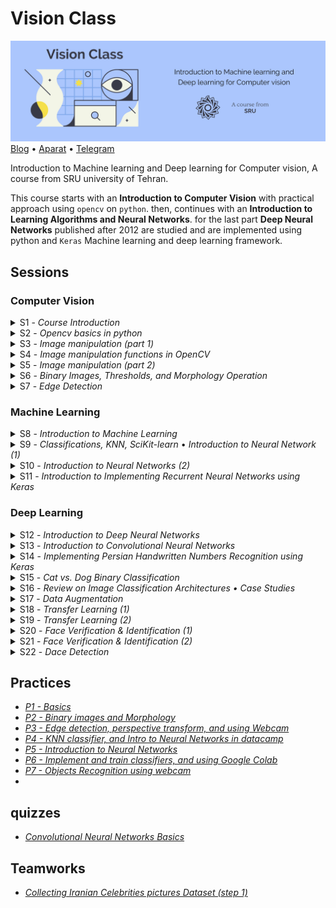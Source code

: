 # Vision Class

![Vision Class • SRU university](Assets/Header.jpg)
[Blog](http://blog.class.vision/) • [Aparat](https://www.aparat.com/cvision) • [Telegram](https://t.me/class_vision)

Introduction to Machine learning and Deep learning for Computer vision, A course from SRU university of Tehran.

This course starts with an **Introduction to Computer Vision** with practical approach using `opencv` on `python`. then, continues with an **Introduction to Learning Algorithms and Neural Networks**. for the last part **Deep Neural Networks** published after 2012 are studied and are implemented using python and `Keras` Machine learning and deep learning framework. 

## Sessions

### Computer Vision

<details>
<summary>S1 - <i>Course Introduction</i></summary>

#### 🎯 Topics
`Computer vision overview`
`Course logistics`

#### 💡 Slides
Introduction [PDF](http://class.vision/96-97/01_intro.pdf)

#### 📒 NoteBooks
0. [Beginning](0-Beginning.ipynb)
</details>

<details>
<summary>S2 -  <i>Opencv basics in python</i></summary>

#### 🎯 Topics
`Reading Images`
`Color Spaces`
`Displaying Images`
`Saving Images`

#### 📒 NoteBooks
1. [Reading, writing and displaying images](01-Reading,&#32;writing&#32;and&#32;displaying&#32;images.ipynb)
2. [Grayscaling](02-Grayscaling.ipynb)
3. [Color Spaces](03-Color&#32;Spaces.ipynb)
3-2. [Extra](03-extra.ipynb)

#### 📝 Student notes
- [Opencv Installation and startup](http://blog.class.vision/1396/11/installation/)
- [Introduction to Opencv](http://blog.class.vision/1396/12/intro-to-opencv/)
- [Introduction to Anaconda](http://blog.class.vision/1396/11/intro-anaconda/)
- [Git and getting last updates](http://blog.class.vision/1396/11/git-clone-pull/)

</details>

<details>
<summary>S3 - <i>Image manipulation (part 1)</i></summary>

#### 🎯 Topics
`Linear algebra`
`Transform matrices`
`Interpolation Methods`

#### 💡 Slides
Image manipulations (1) [PDF](http://class.vision/96-97/02_Image%20manipulations(1).pdf) • [PPT](http://class.vision/96-97/02_Image%20manipulations(1).pptx)

</details>

<details>
<summary>S4 - <i>Image manipulation functions in OpenCV</i></summary>

#### 🎯 Topics
`Draw geometric shapes`
`Transform matrices`
`Translations`
`Rotation`
`Resizing`
`Image pyramids`
`Cropping`

#### 📒 NoteBooks
4. [Drawing Images](04-Drawing&#32;Images.ipynb)
5. [Translations](05-Translations.ipynb)
6. [Rotations](06-Rotations.ipynb)
7. [Scaling, resizing and interpolations](07-Scaling,&#32;re-sizing&#32;and&#32;interpolations.ipynb)
8. [Image Pyramids](08-Image&#32;Pyramids.ipynb)
9. [Cropping](09-Cropping.ipynb)

#### 📝 Student notes
- [Image manipulations part 1](http://blog.class.vision/1396/12/image-manipulations-part1/)
- [Image manipulations part 2](http://blog.class.vision/1396/12/image-manipulations-part2/)
- [Image manipulations part 3](http://blog.class.vision/1396/12/image-manipulations-part3/)

#### 🎞 Videos
[aparat](https://www.aparat.com/v/vaYxt)

</details>

<details>
<summary>S5 - <i>Image manipulation (part 2)</i></summary>

#### 🎯 Topics
`Logical and Mathematical Operations in OpenCV`
`Image masking in OpenCV`
`Convolution and Correlation filters`
`Moving Average`
`Sharpening Filters in OpenCV`

#### 💡 Slides
Image manipulations (2) [PDF](http://class.vision/96-97/03_Image%20manipulations(2).pdf) • 
[PPT](http://class.vision/96-97/03_Image%20manipulations(2).pptx)

#### 📒 NoteBooks
10. [Arithmetic Operations](10-Arithmetic&#32;Operations.ipynb)
11. [Bitwise Operations and Masking](11-Bitwise&#32;Operations&#32;and&#32;Masking.ipynb)
12. [Convolutions and Blurring](12-Convolutions&#32;and&#32;Blurring.ipynb)
13. [Sharpening](13-Sharpening.ipynb)

#### 📝 Student notes
- [Image manipulations part 4](http://blog.class.vision/1396/12/image-manipulations-part4/)
- [Image manipulations part 5](http://blog.class.vision/1396/12/image-manipulations-part5/)
- [Image manipulations part 6](http://blog.class.vision/1396/12/image-manipulations-part6/)

#### 🎞 Videos
[aparat](https://www.aparat.com/v/W8deM)

</details>

<details>
<summary>S6 - <i>Binary Images, Thresholds, and Morphology Operation</i></summary>

#### 🎯 Topics
`Images Types`
`Binary images, and Thresholds`
`Thresholds in OpenCV`
`Morphology (Dilation, Erosion, Opening, and Closing)`
`Morphology in OpenCV`

#### 💡 Slides
Binary Images and Morphology [PDF](http://class.vision/96-97/04_Morphology.pdf) • [PPT](http://class.vision/96-97/04_Morphology.pptx)

#### 📒 NoteBooks
14. [Thresholding, Binarization & Adaptive Thresholding](14-Thresholding,&#32;Binarization&#32;&&#32;Adaptive&#32;Thresholding.ipynb)
15. [Dilation, Erosion, Opening and Closing](15-Dilation,&#32;Erosion,&#32;Opening&#32;and&#32;Closing.ipynb)

#### 📝 Student notes
- [Binary images and Thresholding](http://blog.class.vision/1396/12/binary-image-threshold/)
- [Morphology, opening and closing](http://blog.class.vision/1396/12/morphology-opening-closing/)

#### 🎞 Videos
[aparat](https://www.aparat.com/v/tMB7C)

</details>

<details>
<summary>S7 - <i>Edge Detection</i></summary>

#### 🎯 Topics
`Images Derivative, and Gradient`
`Canny, and Sobel Edge Detections`
`Edge Detection in OpenCv`
`Perspective Transformation in OpenCv`
`Affine Transforms`
`Using Webcam in OpenCv`

#### 💡 Slides
Edge Detection [PDF](http://class.vision/96-97/05_Edges.pdf) • [PPT](http://class.vision/96-97/05_Edges.pptx)

#### 📒 NoteBooks
16. [Edge Detection & Image Gradients](16-EdgeDetection&ImageGradients.ipynb)
17. [Perspective & Affine Transforms](17-Perspective&AffineTransforms.ipynb)
18. [Using Webcam](18-UsingWebcam.ipynb)

#### 📝 Student notes
- [Edge detection part 1](http://blog.class.vision/1396/12/edge-detection-part1/)
- [Edge detection part 2](http://blog.class.vision/1396/12/edge-detection-part2/)
- [Affine Transforms in Opencv](http://blog.class.vision/1396/12/affine-perspective-transformation/)
- [Using webcam in Opencv](http://blog.class.vision/1396/12/using-webcam-in-opencv/)

#### 🎞 Videos
[aparat](https://www.aparat.com/v/UyuVf)

</details>

### Machine Learning

<details>
<summary>S8 - <i>Introduction to Machine Learning</i></summary>

#### 🎯 Topics
`What is ML`
`Supervised Learning`
`Unsupervised Learning`
`Reinforcement Learning`
`ML projects Steps`
`Train-Test Split`
`Model evaluation`

#### 💡 Slides
Introduction to Machine Learning [PDF](http://class.vision/96-97/06_Intro%20to%20ML%20&%20Overview.pdf) • [PPT](http://class.vision/96-97/06_Intro%20to%20ML%20&%20Overview.pptx)

#### 📝 Student notes
- [Introduction to Machine Learning](http://blog.class.vision/1396/12/machine-learning-intro/)
- [Machine Learning workflow](http://blog.class.vision/1396/12/machine-learning-workflow/)

</details>

<details>
<summary>S9 - <i>Classifications, KNN, SciKit-learn </i>•<i> Introduction to Neural Network (1)</i></summary>

#### 🎯 Topics
`Perceptron`
`Weights and Biases in Perceptron`
`Activation Function`
`Input Feature Array`
`Multilayer Perceptron (MLP)`
`Layers in MLP (input, hidden, and output)`

#### 💡 Slides
Simple Classifier (KNN) [PDF](http://class.vision/96-97/07_simple%20classifier.pdf) • [PPT](http://class.vision/96-97/07_simple%20classifier.pptx)

Introduction to Neural Networks [PDF](http://class.vision/96-97/08_Introduction%20to%20Neural%20Networks.pdf) • [PPT](http://class.vision/96-97/08_Introduction%20to%20Neural%20Networks.pptx)

#### 📒 NoteBooks

19. [Introduction to ML, and using Hoda Dataset](19-Intro2ML-HodaDataset.ipynb)
20. [K Nearest Neighbor classification](20-k-Nearest&#32;Neighbor&#32;classification.ipynb)

#### 📝 Student notes
- [KNN classifier in scikit-learn](http://blog.class.vision/1396/12/knn-classifier-scikit-learn/)
- [Introduction to Neural networks (part 1)](http://blog.class.vision/1396/12/introduction-to-neural-networks-part1/)
- [Introduction to Neural networks (part 2)](http://blog.class.vision/1396/12/introduction-to-neural-networks-part2/)

#### 🎞 Videos
[aparat](https://www.aparat.com/v/THo7D)

</details>

<details>
<summary>S10 - <i>Introduction to Neural Networks (2)</i></summary>

#### 🎯 Topics
`Loss Function (Coss Function)`
`Gradient Descent, and Back Propagation`
`Model Visualization`

#### 🎞 Videos
[aparat](https://www.aparat.com/v/T4OqM)

#### links
Model Visualization and observing changes in number of each layer using [Tensorflow Playground](http://playground.tensorflow.org/)

</details>

<details>
<summary>S11 - <i>Introduction to Implementing Recurrent Neural Networks using Keras</i></summary>

#### 🎯 Topics
`Recurrent, fully connected Networks in Keras`
`Declaring Model Architecture`
`Choosing Loss function, and Optimizer`
`Model Evaluation on Test Set`
`Predicting using Model`

#### 📒 NoteBooks
21. [A Gentle Introduction to Keras – Simple neural network(MLP)](21-a&#32;Gentle&#32;Introduction&#32;to&#32;Keras&#32;-&#32;Simple&#32;neural&#32;network(mlp).ipynb)

#### 📝 Student notes
- [Introduction to implementing sequential models in Keras](http://blog.class.vision/1397/02/sequential-model-keras/)

#### 🎞 Videos
[aparat](https://www.aparat.com/v/E3cK6)

</details>

### Deep Learning

<details>
<summary>S12 - <i>Introduction to Deep Neural Networks</i></summary>

#### 🎯 Topics
`Classification Tasks in Real-Life`
`Invariant Object Recognition`
`KNN, pros and cons`
`Over-fitting`
`Dropout`
`Convolutional Neural Networks (CNN)`
`CNNs vs. Classic methods`
`ImageNet`

#### 💡 Slides
Introduction to Deep Learning & Convolutional Neural Networks [PDF](http://class.vision/96-97/09_Introduction%20to%20DeepNN_and_ConvNet.pdf) • [PPT](http://class.vision/96-97/09_Introduction%20to%20DeepNN_and_ConvNet.pptx)

#### 📒 NoteBooks
22. [Dropout](22-Dropout.ipynb)

#### 📝 Student notes
- [Over-fitting and Dropout](http://blog.class.vision/1397/02/overfitting-dropout/)
- [Introduction to Convolutional Neural Networks](http://blog.class.vision/1397/02/intro-convolutional-neural-network/)

#### 🎞 Videos
[aparat](https://www.aparat.com/v/JMAlZ)

</details>

<details>
<summary>S13 - <i>Introduction to Convolutional Neural Networks</i></summary>

#### 🎯 Topics
`Kernels: Convolutional Filters`
`Learning kernels vs. Designing Fitlers`
`Same and Valid Convolutions`
`Paddings and strides`
`Image Size before and after conv.`
`3D convolutions`
`Multi-filter convolutions`
`Convolutional Layers Parameters`
`Pooling Layers`
`LeNet`

#### 💡 Slides
Convolutional Neural Networks [PDF](http://class.vision/96-97/10_Convolutional%20Neural%20Networks.pdf) • [PPT](http://class.vision/96-97/10_Convolutional%20Neural%20Networks.pptx)

#### 🎞 Videos
[aparat](https://www.aparat.com/v/6wZSr)

</details>

<details>
<summary>S14 - <i>Implementing Persian Handwritten Numbers Recognition using Keras</i></summary>

#### 🎯 Topics
`CNN Layers`
`CNN pros and cons`
`CNNs in Keras`
`Conv2D and MaxPooling2D functions`
`Flatten Method`
`Models Summery`

#### 📒 NoteBooks
23. [Convolutional Neural Network: Hoda + Keras](23-ConvolutionalNeuralNetwork-Hoda-Keras.ipynb)

#### 🎞 Videos
[aparat](https://www.aparat.com/v/54W6Y)

</details>

<details>
<summary>S15 - <i>Cat vs. Dog Binary Classification</i></summary>

#### 🎯 Topics
`Train-Test-Validation Split`
`Data Generators in Keras`
`Sigmoid and Softmax`
`Step per Epoch`
`Over-fitting`

#### 📒 NoteBooks
24. [CNN cat vs. dog](24-CNN-cat_Vs_dog.ipynb)

#### 📝 Student notes
- [Training a Convolutional Neural Networks in Keras](http://blog.class.vision/1397/03/train-convolutional-neural-network-in-keras/)

#### 🎞 Videos
[aparat](https://www.aparat.com/v/2R0a7)

</details>

<details>
<summary>S16 - <i>Review on Image Classification Architectures • Case Studies</i></summary>

#### 🎯 Topics
`Brain Architecture`
`AlexNet`
`VGGNet`
`GoogLeNet`
`ResNet`

#### 💡 Slides
Case Studies [PDF](http://class.vision/96-97/11_CNN-caseStudy.pdf) • [PPT](http://class.vision/96-97/11_CNN-caseStudy.pptx)

#### 📝 Student notes
- [Famous Convolutional Neural Networks Architectures](http://blog.class.vision/1397/03/cnns-architectures-lenet-alexnet-vgg-googlenet-resnet/)

#### 🎞 Videos
[aparat](https://www.aparat.com/v/qUXnJ)

#### 📖 Reading Materials
[AlexNet](https://papers.nips.cc/paper/4824-imagenet-classification-with-deep-convolutional-neural-networks.pdf)

[VGGNet](https://arxiv.org/abs/1409.1556)

[GoogLeNet](https://arxiv.org/abs/1409.4842)

[ResNet](https://arxiv.org/abs/1512.03385)

</details>

<details>
<summary>S17 - <i>Data Augmentation</i></summary>

#### 🎯 Topics
`Preventing Over-fitting`
`Data Augmentation in Keras`

#### 💡 Slides
Data Augmentation & Transfer Learning [PDF](http://class.vision/96-97/12_Data%20Augmentation&TransferLearning.pdf) • [PPT](http://class.vision/96-97/12_Data%20Augmentation&TransferLearning.pptx)

#### 📒 NoteBooks
25. [Data Augmentation](25-data_augmentation.ipynb)

</details>

<details>
<summary>S18 - <i>Transfer Learning (1)</i></summary>

#### 🎯 Topics
`Loading Pre-trained Models`
`Transfer Learning in Keras`

#### 💡 Slides
Data Augmentation & Transfer Learning [PDF](http://class.vision/96-97/12_Data%20Augmentation&TransferLearning.pdf) • [PPT](http://class.vision/96-97/12_Data%20Augmentation&TransferLearning.pptx)

#### 📒 NoteBooks
26. [Loading Trained Model in Keras](26-Load_trained_model_in_keras.ipynb)
28. [Transfer LEarning - Feature Extraction](28-Transfer_learning_feature_extraction.ipynb)

#### 📝 Student notes
- [Looking into Brains visual cortex](http://blog.class.vision/1397/03/visual-cortex/)
- [Transfer Learning](http://blog.class.vision/1397/03/transfer-learning/)

</details>

<details>
<summary>S19 - <i>Transfer Learning (2)</i></summary>

#### 🎯 Topics
`Implementing classification in keras`
`conv. layers as Feature extraction`
`Fine-tuning`

#### 📒 NoteBooks
27. [Using a pretrained convnet](27-using-a-pretrained-convnet.ipynb)
28. [Transfer learning feature extraction](28-Transfer_learning_feature_extraction.ipynb)
29. [Transfer learning Fine tuning](29-Transfer_learning_Fine_tuning.ipynb)

</details>

<details>
<summary>S20 - <i>Face Verification & Identification (1)</i></summary>

#### 🎯 Topics
`One-shot Learning`
`Siamese Networks`
`Triplet Loss`

#### 💡 Slides
Face [PDF](http://class.vision/96-97/13-face.pdf) • [PPT](http://class.vision/96-97/13-face.pptx)

</details>

<details>
<summary>S21 - <i>Face Verification & Identification (2)</i></summary>

#### 🎯 Topics
`Center Loss`
`A-softmax Loss`

#### 📒 NoteBooks
30. [Face Recognition](30-FaceRecognition_verification\30-FaceRecognition.ipynb)

#### 📖 Reading Materials
A Discriminative Feature Learning Approach for Deep Face Recognition [PDF](http://class.vision/96-97/paper/WenECCV16.pdf)
SphereFace: Deep Hypersphere Embedding for Face Recognition [PDF](https://arxiv.org/pdf/1704.08063)

</details>

<details>
<summary>S22 - <i>Dace Detection</i></summary>

#### 🎯 Topics
`Face Detection`
`HAAR Cascade`
`Wider Challenge`
`MTCNN`
`Face Detection Project Instructions`

#### 📒 NoteBooks
31. [Face & Eye Detection](31-Face&EyeDetection.ipynb)
32. [MTCNN Detection Sample Code](32-detect\detect_face.py)

#### 📖 Reading Materials
Joint Face Detection and Alignment using Multi-task Cascaded Convolutional Networks (MTCNN) [PDF](https://arxiv.org/pdf/1604.02878)

#### links
[Wider Face Challenge](http://mmlab.ie.cuhk.edu.hk/projects/WIDERFace/)

</details>



## Practices

- *[P1 - Basics](http://class.vision/96-97/assignment/seri1.pdf)*
- *[P2 - Binary images and Morphology](http://class.vision/96-97/assignment/seri2.pdf)*
- *[P3 - Edge detection, perspective transform, and using Webcam](http://class.vision/96-97/assignment/seri3.pdf)*
- *[P4 - KNN classifier, and Intro to Neural Networks in datacamp](http://class.vision/96-97/assignment/seri4.pdf)*
- *[P5 - Introduction to Neural Networks](http://class.vision/96-97/assignment/seri5.pdf)*
- *[P6 - Implement and train classifiers, and using Google Colab](http://class.vision/96-97/assignment/seri6.pdf)*
- *[P7 - Objects Recognition using webcam](http://class.vision/96-97/assignment/seri7.pdf)*
- 


## quizzes

- *[Convolutional Neural Networks Basics](http://class.vision/96-97/assignment/quiz1.pdf)*


## Teamworks

- *[Collecting Iranian Celebrities pictures Dataset (step 1)](http://class.vision/96-97/assignment/dataset-collection.pdf)*